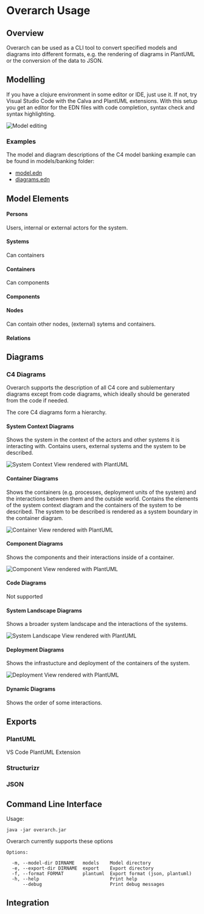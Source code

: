 Overarch Usage
==============

Overview
--------

Overarch can be used as a CLI tool to convert specified models and diagrams into different formats,
e.g. the rendering of diagrams in PlantUML or the conversion of the data to JSON.


Modelling
---------

If you have a clojure environment in some editor or IDE, just use it.
If not, try Visual Studio Code with the Calva and PlantUML extensions.
With this setup you get an editor for the EDN files with code completion,
syntax check and syntax highlighting.

![Model editing](/doc/overarch_vscode_model.png)

### Examples
The model and diagram descriptions of the C4 model banking example can be found in models/banking folder:
 * [model.edn](/models/banking/model.edn)
 * [diagrams.edn](/models/banking/diagrams.edn)


Model Elements
--------------

#### Persons

Users, internal or external actors for the system.

#### Systems

Can containers

#### Containers

Can components

#### Components

#### Nodes

Can contain other nodes, (external) sytems and containers.

#### Relations



Diagrams
--------

### C4 Diagrams
Overarch supports the description of all C4 core and sublementary diagrams except from code diagrams, which ideally should be generated from the code if needed.

The core C4 diagrams form a hierarchy.

#### System Context Diagrams
Shows the system in the context of the actors and other systems it is interacting with. Contains users, external systems and the system to be described.

![System Context View rendered with PlantUML](/doc/banking_systemContextView.svg)

#### Container Diagrams
Shows the containers (e.g. processes, deployment units of the system) and the interactions between them and the outside world. Contains the elements of the system context diagram and the containers of the system to be described. The system to be described is rendered as a system boundary in the container diagram.

![Container View rendered with PlantUML](/doc/banking_containerView.svg)

#### Component Diagrams
Shows the components and their interactions inside of a container.

![Component View rendered with PlantUML](/doc/banking_componentView.svg)

#### Code Diagrams
Not supported

#### System Landscape Diagrams
Shows a broader system landscape and the interactions of the systems.

![System Landscape View rendered with PlantUML](/doc/banking_systemLandscapeView.svg)

#### Deployment Diagrams
Shows the infrastucture and deployment of the containers of the system.

![Deployment View rendered with PlantUML](/doc/banking_deploymentView.svg)

#### Dynamic Diagrams
Shows the order of some interactions.

Exports
-------

### PlantUML

VS Code PlantUML Extension

### Structurizr


### JSON



Command Line Interface
----------------------

Usage:

```
java -jar overarch.jar
```

Overarch currently supports these options

```
Options:

  -m, --model-dir DIRNAME   models    Model directory
  -e, --export-dir DIRNAME  export    Export directory
  -f, --format FORMAT       plantuml  Export format (json, plantuml)
  -h, --help                          Print help
      --debug                         Print debug messages
```



Integration
-----------


